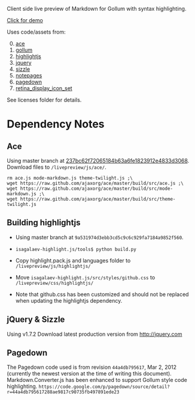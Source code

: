 Client side live preview of Markdown for Gollum with syntax highlighting.

[Click for demo](http://bootstraponline.github.com/livepreview/)

Uses code/assets from:

0. [ace](https://github.com/ajaxorg/ace)
0. [gollum](https://github.com/github/gollum)
0. [highlightjs](https://github.com/isagalaev/highlight.js)
0. [jquery](https://github.com/jquery/jquery)
0. [sizzle](https://github.com/jquery/sizzle)
0. [notepages](https://github.com/fivesixty/notepages)
0. [pagedown](https://code.google.com/p/pagedown/)
0. [retina_display_icon_set](http://blog.twg.ca/2010/11/retina-display-icon-set/)

See licenses folder for details.

# Dependency Notes

## Ace
Using master branch at [237bc62f72065184b63a6fe1823912e4833d3068](https://github.com/isagalaev/highlight.js/commit/237bc62f72065184b63a6fe1823912e4833d3068). Download files to `/livepreview/js/ace/`.

    rm ace.js mode-markdown.js theme-twilight.js ;\
    wget https://raw.github.com/ajaxorg/ace/master/build/src/ace.js ;\
    wget https://raw.github.com/ajaxorg/ace/master/build/src/mode-markdown.js ;\
    wget https://raw.github.com/ajaxorg/ace/master/build/src/theme-twilight.js

## Building highlightjs
- Using master branch at `9a531974d3ebb3cd5c9c6c929fa7184a9852f560`.

- `isagalaev-highlight.js/tools$ python build.py`

- Copy highlight.pack.js and languages folder to `/livepreview/js/highlightjs/`

- Move `isagalaev-highlight.js/src/styles/github.css` to `/livepreview/css/highlightjs/`

- Note that github.css has been customized and should not be replaced when updating the highlightjs dependency.

## jQuery & Sizzle
Using v1.7.2
Download latest production version from http://jquery.com

## Pagedown
The Pagedown code used is from revision `44a4db795617`, Mar 2, 2012 (currently the newest version at the time of writing this document). Markdown.Converter.js has been enhanced to support Gollum style code highlighting.
`https://code.google.com/p/pagedown/source/detail?r=44a4db795617288ae9817c90735fb497891ede23`
